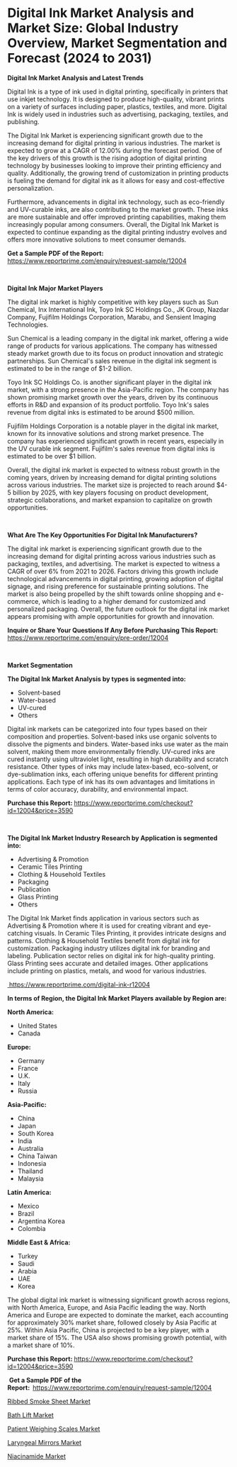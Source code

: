 <p><h1>Digital Ink Market Analysis and Market Size: Global Industry Overview, Market Segmentation and Forecast (2024 to 2031)</h1></p><p><strong>Digital Ink Market Analysis and Latest Trends</strong></p>
<p><p>Digital Ink is a type of ink used in digital printing, specifically in printers that use inkjet technology. It is designed to produce high-quality, vibrant prints on a variety of surfaces including paper, plastics, textiles, and more. Digital Ink is widely used in industries such as advertising, packaging, textiles, and publishing.</p><p>The Digital Ink Market is experiencing significant growth due to the increasing demand for digital printing in various industries. The market is expected to grow at a CAGR of 12.00% during the forecast period. One of the key drivers of this growth is the rising adoption of digital printing technology by businesses looking to improve their printing efficiency and quality. Additionally, the growing trend of customization in printing products is fueling the demand for digital ink as it allows for easy and cost-effective personalization.</p><p>Furthermore, advancements in digital ink technology, such as eco-friendly and UV-curable inks, are also contributing to the market growth. These inks are more sustainable and offer improved printing capabilities, making them increasingly popular among consumers. Overall, the Digital Ink Market is expected to continue expanding as the digital printing industry evolves and offers more innovative solutions to meet consumer demands.</p></p>
<p><strong>Get a Sample PDF of the Report:&nbsp;</strong> <a href="https://www.reportprime.com/enquiry/request-sample/12004">https://www.reportprime.com/enquiry/request-sample/12004</a></p>
<p>&nbsp;</p>
<p><strong>Digital Ink Major Market Players</strong></p>
<p><p>The digital ink market is highly competitive with key players such as Sun Chemical, Inx International Ink, Toyo Ink SC Holdings Co., JK Group, Nazdar Company, Fujifilm Holdings Corporation, Marabu, and Sensient Imaging Technologies.</p><p>Sun Chemical is a leading company in the digital ink market, offering a wide range of products for various applications. The company has witnessed steady market growth due to its focus on product innovation and strategic partnerships. Sun Chemical's sales revenue in the digital ink segment is estimated to be in the range of $1-2 billion.</p><p>Toyo Ink SC Holdings Co. is another significant player in the digital ink market, with a strong presence in the Asia-Pacific region. The company has shown promising market growth over the years, driven by its continuous efforts in R&D and expansion of its product portfolio. Toyo Ink's sales revenue from digital inks is estimated to be around $500 million.</p><p>Fujifilm Holdings Corporation is a notable player in the digital ink market, known for its innovative solutions and strong market presence. The company has experienced significant growth in recent years, especially in the UV curable ink segment. Fujifilm's sales revenue from digital inks is estimated to be over $1 billion.</p><p>Overall, the digital ink market is expected to witness robust growth in the coming years, driven by increasing demand for digital printing solutions across various industries. The market size is projected to reach around $4-5 billion by 2025, with key players focusing on product development, strategic collaborations, and market expansion to capitalize on growth opportunities.</p></p>
<p>&nbsp;</p>
<p><strong>What Are The Key Opportunities For Digital Ink Manufacturers?</strong></p>
<p><p>The digital ink market is experiencing significant growth due to the increasing demand for digital printing across various industries such as packaging, textiles, and advertising. The market is expected to witness a CAGR of over 6% from 2021 to 2026. Factors driving this growth include technological advancements in digital printing, growing adoption of digital signage, and rising preference for sustainable printing solutions. The market is also being propelled by the shift towards online shopping and e-commerce, which is leading to a higher demand for customized and personalized packaging. Overall, the future outlook for the digital ink market appears promising with ample opportunities for growth and innovation.</p></p>
<p><strong>Inquire or Share Your Questions If Any Before Purchasing This Report:</strong> <a href="https://www.reportprime.com/enquiry/pre-order/12004">https://www.reportprime.com/enquiry/pre-order/12004</a></p>
<p>&nbsp;</p>
<p><strong>Market Segmentation</strong></p>
<p><strong>The Digital Ink Market Analysis by types is segmented into:</strong></p>
<p><ul><li>Solvent-based</li><li>Water-based</li><li>UV-cured</li><li>Others</li></ul></p>
<p><p>Digital ink markets can be categorized into four types based on their composition and properties. Solvent-based inks use organic solvents to dissolve the pigments and binders. Water-based inks use water as the main solvent, making them more environmentally friendly. UV-cured inks are cured instantly using ultraviolet light, resulting in high durability and scratch resistance. Other types of inks may include latex-based, eco-solvent, or dye-sublimation inks, each offering unique benefits for different printing applications. Each type of ink has its own advantages and limitations in terms of color accuracy, durability, and environmental impact.</p></p>
<p><strong>Purchase this Report:&nbsp;</strong><a href="https://www.reportprime.com/checkout?id=12004&price=3590">https://www.reportprime.com/checkout?id=12004&price=3590</a></p>
<p>&nbsp;</p>
<p><strong>The Digital Ink Market Industry Research by Application is segmented into:</strong></p>
<p><ul><li>Advertising & Promotion</li><li>Ceramic Tiles Printing</li><li>Clothing & Household Textiles</li><li>Packaging</li><li>Publication</li><li>Glass Printing</li><li>Others</li></ul></p>
<p><p>The Digital Ink Market finds application in various sectors such as Advertising & Promotion where it is used for creating vibrant and eye-catching visuals. In Ceramic Tiles Printing, it provides intricate designs and patterns. Clothing & Household Textiles benefit from digital ink for customization. Packaging industry utilizes digital ink for branding and labeling. Publication sector relies on digital ink for high-quality printing. Glass Printing sees accurate and detailed images. Other applications include printing on plastics, metals, and wood for various industries.</p></p>
<p><a href="https://www.reportprime.com/digital-ink-r12004">&nbsp;https://www.reportprime.com/digital-ink-r12004</a></p>
<p><strong>In terms of Region, the Digital Ink Market Players available by Region are:</strong></p>
<p>
    <p> <strong> North America: </strong>
        <ul>
            <li>United States</li>
            <li>Canada</li>
        </ul>
        </p> 
    <p> <strong> Europe: </strong>
        <ul>
            <li>Germany</li>
            <li>France</li>
            <li>U.K.</li>
            <li>Italy</li>
            <li>Russia</li>
        </ul>
        </p> 
    <p> <strong> Asia-Pacific: </strong>
        <ul>
            <li>China</li>
            <li>Japan</li>
            <li>South Korea</li>
            <li>India</li>
            <li>Australia</li>
            <li>China Taiwan</li>
            <li>Indonesia</li>
            <li>Thailand</li>
            <li>Malaysia</li>
        </ul>
        </p> 
    <p> <strong> Latin America: </strong>
        <ul>
            <li>Mexico</li>
            <li>Brazil</li>
            <li>Argentina Korea</li>
            <li>Colombia</li>
        </ul>
        </p> 
    <p> <strong> Middle East & Africa: </strong>
        <ul>
            <li>Turkey</li>
            <li>Saudi</li>
            <li>Arabia</li>
            <li>UAE</li>
            <li>Korea</li>
        </ul>
    </p>
    </p>
<p><p>The global digital ink market is witnessing significant growth across regions, with North America, Europe, and Asia Pacific leading the way. North America and Europe are expected to dominate the market, each accounting for approximately 30% market share, followed closely by Asia Pacific at 25%. Within Asia Pacific, China is projected to be a key player, with a market share of 15%. The USA also shows promising growth potential, with a market share of 10%.</p></p>
<p><strong>Purchase this Report: </strong><a href="https://www.reportprime.com/checkout?id=12004&price=3590">https://www.reportprime.com/checkout?id=12004&price=3590</a></p>
<p>&nbsp;<strong>Get a Sample PDF of the Report:&nbsp;&nbsp;</strong><a href="https://www.reportprime.com/enquiry/request-sample/12004">https://www.reportprime.com/enquiry/request-sample/12004</a></p>
<p><strong></strong></p>
<p><p><a href="https://github.com/sydneyHaley871/Market-Research-Report-List-1/blob/main/ribbed-smoke-sheet-market.md">Ribbed Smoke Sheet Market</a></p><p><a href="https://medium.com/@peterm12562/bath-lift-market-a-global-and-regional-analysis-focus-on-region-country-level-analysis-and-e106df4f2801">Bath Lift Market</a></p><p><a href="https://medium.com/@chellamarie1961/strategic-insights-into-global-patient-weighing-scales-market-trends-2024-2031-covered-in-128-fb9456dec07e">Patient Weighing Scales Market</a></p><p><a href="https://medium.com/@bernadette.james576/global-laryngeal-mirrors-market-share-and-growth-opportunities-and-market-size-growing-with-a-cagr-a753ad21042f">Laryngeal Mirrors Market</a></p><p><a href="https://github.com/widyafarer/Market-Research-Report-List-1/blob/main/niacinamide-market.md">Niacinamide Market</a></p></p>